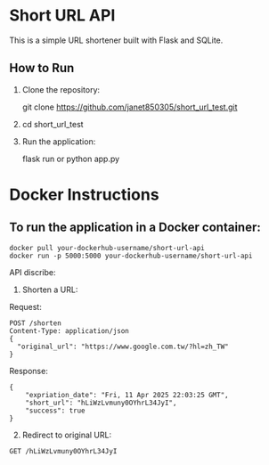 # Short URL API

This is a simple URL shortener built with Flask and SQLite.

## How to Run

1. Clone the repository:
   
   git clone https://github.com/janet850305/short_url_test.git

2. cd short_url_test

3. Run the application:

    flask run
    or
    python app.py


# Docker Instructions
## To run the application in a Docker container:
```
docker pull your-dockerhub-username/short-url-api
docker run -p 5000:5000 your-dockerhub-username/short-url-api
```


API discribe:
1. Shorten a URL:

Request:
```
POST /shorten
Content-Type: application/json
{
  "original_url": "https://www.google.com.tw/?hl=zh_TW"
}
```
Response:
```
{
    "expriation_date": "Fri, 11 Apr 2025 22:03:25 GMT",
    "short_url": "hLiWzLvmuny0OYhrL34JyI",
    "success": true
}
```
2. Redirect to original URL:
```
GET /hLiWzLvmuny0OYhrL34JyI
```
